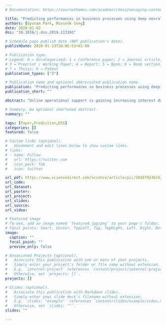 ```yaml
---
# Documentation: https://sourcethemes.com/academic/docs/managing-content/

title: "Predicting performances in business processes using deep neural networks"
authors: [Gyunam Park, Minseok Song]
date: 2020-01-02
doi: "10.1016/j.dss.2019.113191"

# Schedule page publish date (NOT publication's date).
publishDate: 2020-01-23T20:06:53+01:00

# Publication type.
# Legend: 0 = Uncategorized; 1 = Conference paper; 2 = Journal article;
# 3 = Preprint / Working Paper; 4 = Report; 5 = Book; 6 = Book section;
# 7 = Thesis; 8 = Patent
publication_types: ["3"]

# Publication name and optional abbreviated publication name.
publication: "Predicting performances in business processes using deep neural networks"
publication_short: ""

abstract: "Online operational support is gaining increasing interest due to the availability of real-time data and sufficient computing power, such as predictive business process monitoring. Predictive business process monitoring aims at providing timely information that enables proactive and corrective actions to improve process enactments and mitigate risks. There are a handful of research works focusing on the predictions at the instance level. However, it is more practical to predict the performance of processes at the process model level and detect potential weaknesses in the process to facilitate the proactive actions that will improve the process execution. Thus, in this paper, we propose a novel method to predict the future performances of a business process at the process model level. More in detail, we construct an annotated transition system and generate a process representation matrix from it. Based on the process representation matrix, we build performance prediction models using deep neural networks that consider both spatial and temporal dependencies present in the underlying business process. To validate the proposed method, we performed case studies on three real-life logs."

# Summary. An optional shortened abstract.
summary: ""

tags: [Paper,Prediction,DSS]
categories: []
featured: false

# Custom links (optional).
#   Uncomment and edit lines below to show custom links.
# links:
# - name: Follow
#   url: https://twitter.com
#   icon_pack: fab
#   icon: twitter

url_pdf: https://www.sciencedirect.com/science/article/pii/S0167923619302209?via%3Dihub
url_code:
url_dataset:
url_poster:
url_project:
url_slides:
url_source:
url_video:

# Featured image
# To use, add an image named `featured.jpg/png` to your page's folder.
# Focal points: Smart, Center, TopLeft, Top, TopRight, Left, Right, BottomLeft, Bottom, BottomRight.
image:
  caption: ""
  focal_point: ""
  preview_only: false

# Associated Projects (optional).
#   Associate this publication with one or more of your projects.
#   Simply enter your project's folder or file name without extension.
#   E.g. `internal-project` references `content/project/internal-project/index.md`.
#   Otherwise, set `projects: []`.
projects: []

# Slides (optional).
#   Associate this publication with Markdown slides.
#   Simply enter your slide deck's filename without extension.
#   E.g. `slides: "example"` references `content/slides/example/index.md`.
#   Otherwise, set `slides: ""`.
slides: ""

---
```



